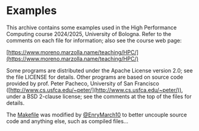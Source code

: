 # Examples

This archive contains some examples used in the High Performance Computing course 2024/2025, University of Bologna.
Refer to the comments on each file for information; also see the course web page:

[https://www.moreno.marzolla.name/teaching/HPC/](https://www.moreno.marzolla.name/teaching/HPC/)

Some programs are distributed under the Apache License version 2.0; see the file LICENSE for details.
Other programs are based on source code provided by prof. Peter Pacheco, University of San Francisco
([http://www.cs.usfca.edu/~peter/](http://www.cs.usfca.edu/~peter/)), under a BSD 2-clause license; see the comments at the top
of the files for details.

The [Makefile](Makefile) was modified by [@EnryMarch10](https://github.com/EnryMarch10) to better uncouple source code and
anything else, such as compiled files...

